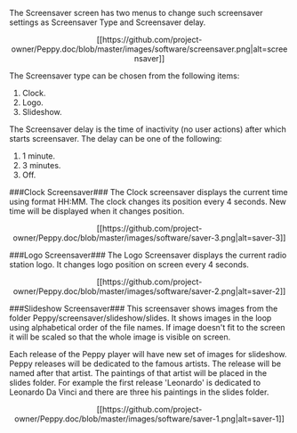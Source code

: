 The Screensaver screen has two menus to change such screensaver settings as Screensaver Type and Screensaver delay. 
<p align="center">
[[https://github.com/project-owner/Peppy.doc/blob/master/images/software/screensaver.png|alt=screensaver]]
</p>
The Screensaver type can be chosen from the following items:

1. Clock.
2. Logo.
3. Slideshow.

The Screensaver delay is the time of inactivity (no user actions) after which starts screensaver. The delay can be one of the following:

1. 1 minute.
2. 3 minutes.
3. Off.

###Clock Screensaver###
The Clock screensaver displays the current time using format HH:MM. The clock changes its position every 4 seconds. New time will be displayed when it changes position.
<p align="center">
[[https://github.com/project-owner/Peppy.doc/blob/master/images/software/saver-3.png|alt=saver-3]]
</p>

###Logo Screensaver###
The Logo Screensaver displays the current radio station logo. It changes logo position on screen every 4 seconds.
<p align="center">
[[https://github.com/project-owner/Peppy.doc/blob/master/images/software/saver-2.png|alt=saver-2]]
</p>

###Slideshow Screensaver###
This screensaver shows images from the folder Peppy/screensaver/slideshow/slides. It shows images in the loop using alphabetical order of the file names. If image doesn't fit to the screen it will be scaled so that the whole image is visible on screen.

Each release of the Peppy player will have new set of images for slideshow. Peppy releases will be dedicated to the famous artists. The release will be named after that artist. The paintings of that artist will be placed in the slides folder. For example the first release 'Leonardo' is dedicated to Leonardo Da Vinci and there are three his paintings in the slides folder.
<p align="center">
[[https://github.com/project-owner/Peppy.doc/blob/master/images/software/saver-1.png|alt=saver-1]]
</p>


